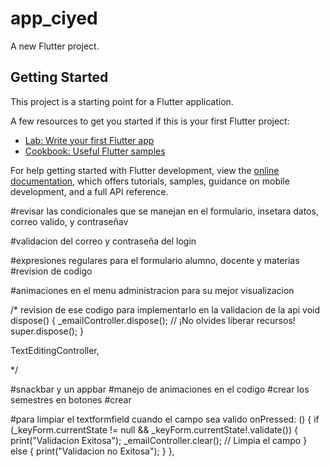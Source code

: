 # app_ciyed

A new Flutter project.

## Getting Started

This project is a starting point for a Flutter application.

A few resources to get you started if this is your first Flutter project:

- [Lab: Write your first Flutter app](https://docs.flutter.dev/get-started/codelab)
- [Cookbook: Useful Flutter samples](https://docs.flutter.dev/cookbook)

For help getting started with Flutter development, view the
[online documentation](https://docs.flutter.dev/), which offers tutorials,
samples, guidance on mobile development, and a full API reference.




#revisar las condicionales que se manejan en el formulario, insetara datos, correo valido, y contraseñav


#validacion del correo y contraseña del login

#expresiones regulares para el formulario alumno, docente y materias
#revision de codigo

#animaciones en el menu administracion para su mejor visualizacion


/*
revision de ese codigo para implementarlo en la validacion de la api
void dispose() {
    _emailController.dispose(); // ¡No olvides liberar recursos!
    super.dispose();
  }

  TextEditingController,
  
*/

#snackbar y un appbar
#manejo de animaciones en el codigo
#crear los semestres en botones
#crear




#para limpiar el textformfield cuando el campo sea valido
onPressed: () {
  if (_keyForm.currentState != null && _keyForm.currentState!.validate()) {
    print("Validacion Exitosa");
    _emailController.clear(); // Limpia el campo
  } else {
    print("Validacion no Exitosa");
  }
},

